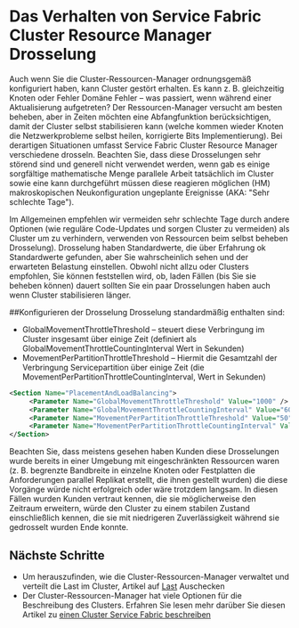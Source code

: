 <properties
   pageTitle="Drosselung Service Fabric-Cluster Resource Manager | Microsoft Azure"
   description="Informationen Sie zum Drosselung bereitgestellt vom Fabric Cluster Resource Manager konfigurieren."
   services="service-fabric"
   documentationCenter=".net"
   authors="masnider"
   manager="timlt"
   editor=""/>

<tags
   ms.service="Service-Fabric"
   ms.devlang="dotnet"
   ms.topic="article"
   ms.tgt_pltfrm="NA"
   ms.workload="NA"
   ms.date="08/19/2016"
   ms.author="masnider"/>


# <a name="throttling-the-behavior-of-the-service-fabric-cluster-resource-manager"></a>Das Verhalten von Service Fabric Cluster Resource Manager Drosselung
Auch wenn Sie die Cluster-Ressourcen-Manager ordnungsgemäß konfiguriert haben, kann Cluster gestört erhalten. Es kann z. B. gleichzeitig Knoten oder Fehler Domäne Fehler – was passiert, wenn während einer Aktualisierung aufgetreten? Der Ressourcen-Manager versucht am besten beheben, aber in Zeiten möchten eine Abfangfunktion berücksichtigen, damit der Cluster selbst stabilisieren kann (welche kommen wieder Knoten die Netzwerkprobleme selbst heilen, korrigierte Bits Implementierung). Bei derartigen Situationen umfasst Service Fabric Cluster Resource Manager verschiedene drosseln. Beachten Sie, dass diese Drosselungen sehr störend sind und generell nicht verwendet werden, wenn gab es einige sorgfältige mathematische Menge parallele Arbeit tatsächlich im Cluster sowie eine kann durchgeführt müssen diese reagieren möglichen (HM) makroskopischen Neukonfiguration ungeplante Ereignisse (AKA: "Sehr schlechte Tage").

Im Allgemeinen empfehlen wir vermeiden sehr schlechte Tage durch andere Optionen (wie reguläre Code-Updates und sorgen Cluster zu vermeiden) als Cluster um zu verhindern, verwenden von Ressourcen beim selbst beheben Drosselung). Drosselung haben Standardwerte, die über Erfahrung ok Standardwerte gefunden, aber Sie wahrscheinlich sehen und der erwarteten Belastung einstellen. Obwohl nicht allzu oder Clusters empfohlen, Sie können feststellen wird, ob, laden Fällen (bis Sie sie beheben können) dauert sollten Sie ein paar Drosselungen haben auch wenn Cluster stabilisieren länger.

##<a name="configuring-the-throttles"></a>Konfigurieren der Drosselung
Drosselung standardmäßig enthalten sind:

-   GlobalMovementThrottleThreshold – steuert diese Verbringung im Cluster insgesamt über einige Zeit (definiert als GlobalMovementThrottleCountingInterval Wert in Sekunden)
-   MovementPerPartitionThrottleThreshold – Hiermit die Gesamtzahl der Verbringung Servicepartition über einige Zeit (die MovementPerPartitionThrottleCountingInterval, Wert in Sekunden)

``` xml
<Section Name="PlacementAndLoadBalancing">
     <Parameter Name="GlobalMovementThrottleThreshold" Value="1000" />
     <Parameter Name="GlobalMovementThrottleCountingInterval" Value="600" />
     <Parameter Name="MovementPerPartitionThrottleThreshold" Value="50" />
     <Parameter Name="MovementPerPartitionThrottleCountingInterval" Value="600" />
</Section>
```

Beachten Sie, dass meistens gesehen haben Kunden diese Drosselungen wurde bereits in einer Umgebung mit eingeschränkten Ressourcen waren (z. B. begrenzte Bandbreite in einzelne Knoten oder Festplatten die Anforderungen parallel Replikat erstellt, die ihnen gestellt wurden) die diese Vorgänge würde nicht erfolgreich oder wäre trotzdem langsam.  In diesen Fällen wurden Kunden vertraut kennen, die sie möglicherweise den Zeitraum erweitern, würde den Cluster zu einem stabilen Zustand einschließlich kennen, die sie mit niedrigeren Zuverlässigkeit während sie gedrosselt wurden Ende konnte.

## <a name="next-steps"></a>Nächste Schritte
- Um herauszufinden, wie die Cluster-Ressourcen-Manager verwaltet und verteilt die Last im Cluster, Artikel auf [Last](service-fabric-cluster-resource-manager-balancing.md) Auschecken
- Der Cluster-Ressourcen-Manager hat viele Optionen für die Beschreibung des Clusters. Erfahren Sie lesen mehr darüber Sie diesen Artikel zu [einen Cluster Service Fabric beschreiben](service-fabric-cluster-resource-manager-cluster-description.md)
